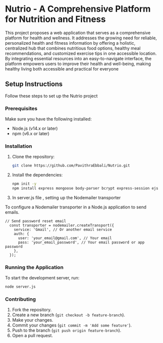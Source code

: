 # Nutrio - A Comprehensive Platform for Nutrition and Fitness

This project proposes a web application that serves as a comprehensive platform for health and wellness. 
It addresses the growing need for reliable, personalized health and fitness information by offering a holistic, 
centralized hub that combines nutritious food options, healthy meal recommendations, and customized exercise tips in one accessible location.
By integrating essential resources into an easy-to-navigate interface, the platform empowers users to improve their health and well-being, 
making healthy living both accessible and practical for everyone

## Setup Instructions

Follow these steps to set up the Nutrio project

### Prerequisites

Make sure you have the following installed:

- Node.js (v14.x or later)
- npm (v6.x or later)

 ### Installation

1. Clone the repository:
   ```sh
   git clone https://github.com/PavithraEbbali/Nutrio.git
   ```
2. Install the dependencies:
   ```bash
   npm init -y
   npm install express mongoose body-parser bcrypt express-session ejs
   ```

3. In server.js file , setting up the Nodemailer transporter

To configure a Nodemailer transporter in a Node.js application to send emails.

```
// Send password reset email
  const transporter = nodemailer.createTransport({
    service: 'Gmail', // Or another email service
    auth: {
      user: 'your_email@gmail.com', // Your email
      pass: 'your_email_password', // Your email password or app password
    },
  });

```

 ### Running the Application

To start the development server, run:

```sh
node server.js
```
### Contributing

1. Fork the repository.
2. Create a new branch (`git checkout -b feature-branch`).
3. Make your changes.
4. Commit your changes (`git commit -m 'Add some feature'`).
5. Push to the branch (`git push origin feature-branch`).
6. Open a pull request.
